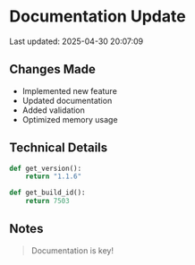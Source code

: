 # Documentation Update

Last updated: 2025-04-30 20:07:09

## Changes Made
- Implemented new feature
- Updated documentation
- Added validation
- Optimized memory usage

## Technical Details
```python
def get_version():
    return "1.1.6"

def get_build_id():
    return 7503
```

## Notes
> Documentation is key!
